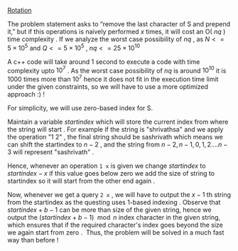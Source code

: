 [Rotation](https://atcoder.jp/contests/abc258/tasks/abc258_c?lang=en)

The problem statement asks to “remove the last character of S and prepend it,” but 
if this operations is naively performed $x$ times, it will cost an O( $nq$ ) time complexity .
If we analyze the worst case possibility of $nq$ , as $N <= 5 \times 10^5$ and $Q <= 5 \times 10^5$ , $nq <= 25 \times 10^{10}$

A c++ code will take around 1 second to execute a code with time complexity upto $10^7$ .
As the worst case possibility of $nq$ is around $10^10$ it is 1000 times more than $10^7$ hence it does not fit in the execution time limit under the given constraints, so we will have to use a more optimized approach :) !

For simplicity, we will use zero-based index for S.

Maintain a variable $startindex$ which will store the current index from where the string
will start . For example if the string is "shrivathsa" and we apply the operation "1 2" , the final
string should be sashrivath which means we can shift the startindex to $n-2$ , and the string from $n-2, n-1, 0, 1, 2 .... n-3$ will represent "sashrivath" .

Hence, whenever an operation `1 x` is given we change $startindex$ to $startindex - x$
if this value goes below zero we add the size of string to startindex so it will start from
the other end again .

Now, whenever we get a query `2 x` , we will have to output the $x-1$ th string from the 
startindex as the questing uses 1-based indexing .
Observe that $startindex + b - 1$ can be more than size of the given string, hence we
output the  $( startindex + b - 1 )\mod n$ index character in the given string, which ensures 
that if the required character's index goes beyond the size we again start from zero .
​
Thus, the problem will be solved in a much fast way than before !
